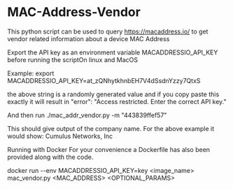 # MAC-Address-Vendor
This python script can be used to query https://macaddress.io/ to get vendor related information about a device MAC Address

Export the API key as an environment variable MACADDRESSIO_API_KEY before running the scriptOn linux and MacOS

Example:
export MACADDRESSIO_API_KEY=at_zQNhytkhnbEH7V4dSsdnYzzy7QtxS

the above string is a randomly generated value and if you copy paste this exactly it will result in "error": "Access restricted. Enter the correct API key."


And then run
./mac_addr_vendor.py -m "443839ffef57"


This should give output of the company name. For the above example it would show:
Cumulus Networks, Inc


Running with Docker
For your convenience a Dockerfile has also been provided along with the code.

docker run --env MACADDRESSIO_API_KEY=key <image_name> mac_vendor.py <MAC_ADDRESS> <OPTIONAL_PARAMS>
